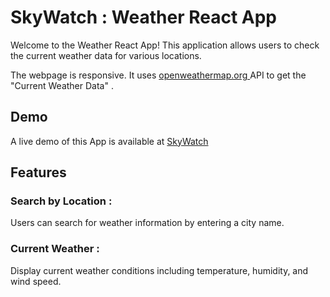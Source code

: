# SkyWatch : Weather React App

Welcome to the Weather React App! This application allows users to check the current weather data for various locations.

The webpage is responsive. It uses [openweathermap.org  ](https://openweathermap.org/) API to get the "Current Weather Data" . 

## Demo
A live demo of this App is available at [SkyWatch](https://sky-watch-11.netlify.app/)

## Features

 ### Search by Location :
 Users can search for weather information by entering a city name.
 ### Current Weather :
 Display current weather conditions including temperature, humidity, and wind speed.
  




